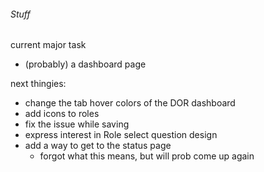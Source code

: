 ###### Stuff

current major task
- (probably) a dashboard page

next thingies:
- change the tab hover colors of the DOR dashboard
- add icons to roles
- fix the issue while saving
- express interest in Role select question design
- add a way to get to the status page
    - forgot what this means, but will prob come up again